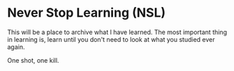 # Never Stop Learning (NSL)
This will be a place to archive what I have learned. The most important thing in learning is, learn until you don't need to look at what you studied ever again.

One shot, one kill.
